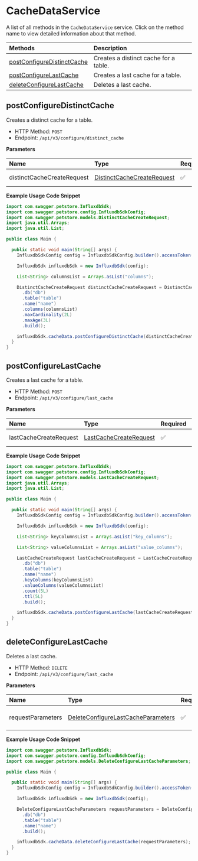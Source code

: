# CacheDataService

A list of all methods in the `CacheDataService` service. Click on the method name to view detailed information about that method.

| Methods                                                   | Description                           |
| :-------------------------------------------------------- | :------------------------------------ |
| [postConfigureDistinctCache](#postconfiguredistinctcache) | Creates a distinct cache for a table. |
| [postConfigureLastCache](#postconfigurelastcache)         | Creates a last cache for a table.     |
| [deleteConfigureLastCache](#deleteconfigurelastcache)     | Deletes a last cache.                 |

## postConfigureDistinctCache

Creates a distinct cache for a table.

- HTTP Method: `POST`
- Endpoint: `/api/v3/configure/distinct_cache`

**Parameters**

| Name                       | Type                                                                  | Required | Description  |
| :------------------------- | :-------------------------------------------------------------------- | :------- | :----------- |
| distinctCacheCreateRequest | [DistinctCacheCreateRequest](../models/DistinctCacheCreateRequest.md) | ✅       | Request Body |

**Example Usage Code Snippet**

```java
import com.swagger.petstore.InfluxdbSdk;
import com.swagger.petstore.config.InfluxdbSdkConfig;
import com.swagger.petstore.models.DistinctCacheCreateRequest;
import java.util.Arrays;
import java.util.List;

public class Main {

  public static void main(String[] args) {
    InfluxdbSdkConfig config = InfluxdbSdkConfig.builder().accessToken("YOUR_ACCESS_TOKEN").build();

    InfluxdbSdk influxdbSdk = new InfluxdbSdk(config);

    List<String> columnsList = Arrays.asList("columns");

    DistinctCacheCreateRequest distinctCacheCreateRequest = DistinctCacheCreateRequest.builder()
      .db("db")
      .table("table")
      .name("name")
      .columns(columnsList)
      .maxCardinality(2L)
      .maxAge(3L)
      .build();

    influxdbSdk.cacheData.postConfigureDistinctCache(distinctCacheCreateRequest);
  }
}

```

## postConfigureLastCache

Creates a last cache for a table.

- HTTP Method: `POST`
- Endpoint: `/api/v3/configure/last_cache`

**Parameters**

| Name                   | Type                                                          | Required | Description  |
| :--------------------- | :------------------------------------------------------------ | :------- | :----------- |
| lastCacheCreateRequest | [LastCacheCreateRequest](../models/LastCacheCreateRequest.md) | ✅       | Request Body |

**Example Usage Code Snippet**

```java
import com.swagger.petstore.InfluxdbSdk;
import com.swagger.petstore.config.InfluxdbSdkConfig;
import com.swagger.petstore.models.LastCacheCreateRequest;
import java.util.Arrays;
import java.util.List;

public class Main {

  public static void main(String[] args) {
    InfluxdbSdkConfig config = InfluxdbSdkConfig.builder().accessToken("YOUR_ACCESS_TOKEN").build();

    InfluxdbSdk influxdbSdk = new InfluxdbSdk(config);

    List<String> keyColumnsList = Arrays.asList("key_columns");

    List<String> valueColumnsList = Arrays.asList("value_columns");

    LastCacheCreateRequest lastCacheCreateRequest = LastCacheCreateRequest.builder()
      .db("db")
      .table("table")
      .name("name")
      .keyColumns(keyColumnsList)
      .valueColumns(valueColumnsList)
      .count(5L)
      .ttl(5L)
      .build();

    influxdbSdk.cacheData.postConfigureLastCache(lastCacheCreateRequest);
  }
}

```

## deleteConfigureLastCache

Deletes a last cache.

- HTTP Method: `DELETE`
- Endpoint: `/api/v3/configure/last_cache`

**Parameters**

| Name              | Type                                                                                  | Required | Description               |
| :---------------- | :------------------------------------------------------------------------------------ | :------- | :------------------------ |
| requestParameters | [DeleteConfigureLastCacheParameters](../models/DeleteConfigureLastCacheParameters.md) | ✅       | Request Parameters Object |

**Example Usage Code Snippet**

```java
import com.swagger.petstore.InfluxdbSdk;
import com.swagger.petstore.config.InfluxdbSdkConfig;
import com.swagger.petstore.models.DeleteConfigureLastCacheParameters;

public class Main {

  public static void main(String[] args) {
    InfluxdbSdkConfig config = InfluxdbSdkConfig.builder().accessToken("YOUR_ACCESS_TOKEN").build();

    InfluxdbSdk influxdbSdk = new InfluxdbSdk(config);

    DeleteConfigureLastCacheParameters requestParameters = DeleteConfigureLastCacheParameters.builder()
      .db("db")
      .table("table")
      .name("name")
      .build();

    influxdbSdk.cacheData.deleteConfigureLastCache(requestParameters);
  }
}

```

<!-- This file was generated by liblab | https://liblab.com/ -->
